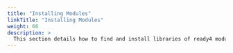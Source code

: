 ```yaml
---
title: "Installing Modules"
linkTitle: "Installing Modules"
weight: 66
description: >
  This section details how to find and install libraries of ready4 modules. 
---
```





